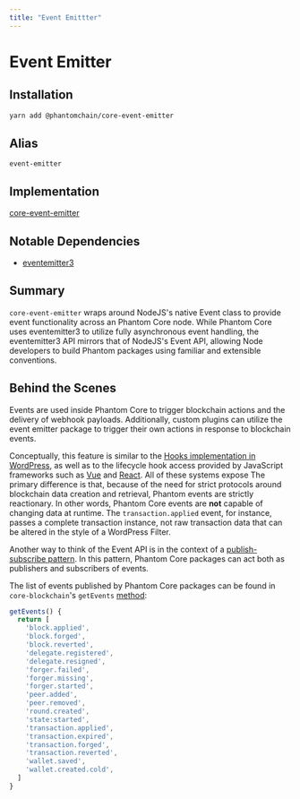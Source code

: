 ```yaml
---
title: "Event Emittter"
---
```


# Event Emitter

## Installation

```bash
yarn add @phantomchain/core-event-emitter
```

## **Alias**

`event-emitter`

## **Implementation**

[core-event-emitter](https://github.com/PhantomChain/core/tree/develop/packages/core-event-emitter)

## Notable Dependencies

- [eventemitter3](https://github.com/primus/eventemitter3)

## Summary

`core-event-emitter` wraps around NodeJS's native Event class to provide event functionality across an Phantom Core node. While Phantom Core uses eventemitter3 to utilize fully asynchronous event handling, the eventemitter3 API mirrors that of NodeJS's Event API, allowing Node developers to build Phantom packages using familiar and extensible conventions.

## Behind the Scenes

Events are used inside Phantom Core to trigger blockchain actions and the delivery of webhook payloads. Additionally, custom plugins can utilize the event emitter package to trigger their own actions in response to blockchain events.

Conceptually, this feature is similar to the [Hooks implementation in WordPress](https://codex.wordpress.org/Plugin_API), as well as to the lifecycle hook access provided by JavaScript frameworks such as [Vue](https://vuejs.org/v2/guide/instance.html#Instance-Lifecycle-Hooks) and [React](https://reactjs.org/docs/state-and-lifecycle.html). All of these systems expose  The primary difference is that, because of the need for strict protocols around blockchain data creation and retrieval, Phantom events are strictly reactionary. In other words, Phantom Core events are **not** capable of changing data at runtime. The `transaction.applied` event, for instance, passes a complete transaction instance, not raw transaction data that can be altered in the style of a WordPress Filter.

Another way to think of the Event API is in the context of a [publish-subscribe pattern](https://en.wikipedia.org/wiki/Publish%E2%80%93subscribe_pattern). In this pattern, Phantom Core packages can act both as publishers and subscribers of events. 

The list of events published by Phantom Core packages can be found in `core-blockchain`'s `getEvents` [method](https://github.com/PhantomChain/core/blob/develop/packages/core-blockchain/lib/blockchain.js#L638):

```js
getEvents() {
  return [
    'block.applied',
    'block.forged',
    'block.reverted',
    'delegate.registered',
    'delegate.resigned',
    'forger.failed',
    'forger.missing',
    'forger.started',
    'peer.added',
    'peer.removed',
    'round.created',
    'state:started',
    'transaction.applied',
    'transaction.expired',
    'transaction.forged',
    'transaction.reverted',
    'wallet.saved',
    'wallet.created.cold',
  ]
}
```